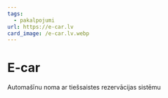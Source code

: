 ```yaml
---
tags:
  - pakalpojumi
url: https://e-car.lv
card_image: /e-car.lv.webp
---
```


# E-car

Automašīnu noma ar tiešsaistes rezervācijas sistēmu
